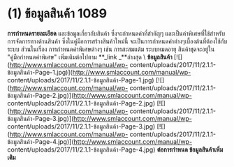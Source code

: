 # (1)	ข้อมูลสินค้า 1089

**การกำหนดรายละเอียด** และข้อมูลเกี่ยวกับสินค้า ซึ่งจะกำหนดค่าที่สำคัญๆ
และเป็นค่าพิเศษที่ใช้สำหรับการจัดการทางด้านสินค้า
ซึ่งในคู่มือการสร้างสินค้าใหม่นี้
จะเป็นการกำหนดค่าต่างๆเบื้องต้นที่ต้องใช้กับระบบ ส่วนในเรื่อง
การกำหนดค่าพิเศษต่างๆ เช่น การสะสมแต้ม ระบบหมดอายุ สินค้าชุดจะอยู่ใน
"คู่มือกำหนดค่าพิเศษ" เพิ่มเติมต่อไปตาม **_link _**ล่างสุด \ **ข้อมูลสินค้า**
[![](http://www.smlaccount.com/manual/wp-
content/uploads/2017/11/2.1.1-ข้อมูลสินค้า-Page-1.jpg)](http://www.smlaccount.com/manual/wp-
content/uploads/2017/11/2.1.1-ข้อมูลสินค้า-Page-1.jpg)
[![](http://www.smlaccount.com/manual/wp-
content/uploads/2017/11/2.1.1-ข้อมูลสินค้า-Page-2.jpg)](http://www.smlaccount.com/manual/wp-
content/uploads/2017/11/2.1.1-ข้อมูลสินค้า-Page-2.jpg)
[![](http://www.smlaccount.com/manual/wp-
content/uploads/2017/11/2.1.1-ข้อมูลสินค้า-Page-3.jpg)](http://www.smlaccount.com/manual/wp-
content/uploads/2017/11/2.1.1-ข้อมูลสินค้า-Page-3.jpg)
[![](http://www.smlaccount.com/manual/wp-
content/uploads/2017/11/2.1.1-ข้อมูลสินค้า-Page-4.jpg)](http://www.smlaccount.com/manual/wp-
content/uploads/2017/11/2.1.1-ข้อมูลสินค้า-Page-4.jpg)   **ต่อการกำหนด
ข้อมูลสินค้าเพิ่มเติม**  

